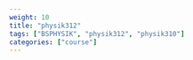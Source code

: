 ```yaml
---
weight: 10
title: "physik312"
tags: ["BSPHYSIK", "physik312", "physik310"]
categories: ["course"]
---
```

